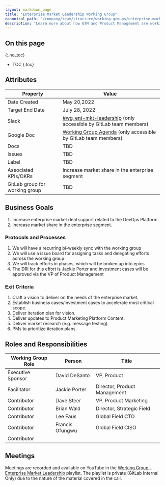 ```yaml
---
layout: markdown_page
title: "Enterprise Market Leadership Working Group"
canonical_path: "/company/team/structure/working-groups/enterprise-market-leadership/"
description: "Learn more about how GTM and Product Management are working together to support the enterprise market leadership!"
---
```


## On this page
{:.no_toc}

- TOC
{:toc}

## Attributes

| Property        | Value           |
|-----------------|-----------------|
| Date Created    | May 20,2022 |
| Target End Date | July 28, 2022 |
| Slack           | [#wg_ent-mkt-leadership](https://join.slack.com/share/enQtMzY4NzMwMzE1MTk1My0xZDAxY2FlMzk1MmU5ZGU4NjQ1MzBlMGE4MTE2OTg3MjA0ZTc3M2U5ZmZhMWY0YTU5ODU4Njc0ZTEyNDUzYTI1) (only accessible by GitLab team members) |
| Google Doc      | [Working Group Agenda](https://docs.google.com/document/d/1nXo8r11TxFyNPMdEpGzS8f95Gm0CtUoeElCCjY93isU/edit?usp=sharing) (only accessible by GitLab team members) |
| Docs            | TBD |
| Issues    | TBD |
| Label           | TBD |
| Associated KPIs/OKRs | Increase market share in the enterprise segment |
| GitLab group for working group| TBD |


## Business Goals

1. Increase enterprise market deal support related to the DevOps Platform.
1. Increase market share in the enterprise segment. 

### Protocols and Processes

1. We will have a recurring bi-weekly sync with the working group 
1. We will use a issue board for assigning tasks and delegating efforts across the working group 
1. We will track efforts in phases, which will be broken up into epics 
1. The DRI for this effort is Jackie Porter and investment cases will be approved via the VP of Product Management

### Exit Criteria

1. Craft a vision to deliver on the needs of the enterprise market. 
1. Establish business cases/investment cases to accelerate most critical scope. 
1. Deliver iteration plan for vision. 
1. Deliver updates to Product Marketing Platform Content. 
1. Deliver market research (e.g. message testing).
1. PMs to prioritize iteration plans. 


## Roles and Responsibilities

| Working Group Role    | Person                | Title                          |
|-----------------------|-----------------------|--------------------------------|
| Executive Sponsor     | David DeSanto | VP, Product |
| Facilitator           | Jackie Porter | Director, Product Management |
| Contributor           | Dave Steer | VP, Product Marketing|
| Contributor           | Brian Wald | Director, Strategic Field |
| Contributor           | Lee Faus | Global Field CTO |
| Contributor           | Francis Ofungwu | Global Field CISO |
| Contributor           | | |

## Meetings

Meetings are recorded and available on
YouTube in the [Working Group - Enterprise Market Leadership]() playlist. The playlist is private (GitLab Internal Only) due to the nature of the material covered in the call. 



